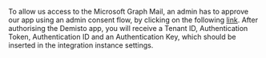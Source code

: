 To allow us access to the Microsoft Graph Mail, an admin has to approve our app using an admin consent flow, by clicking on the following [link](https://login.microsoftonline.com/common/adminconsent?client_id=d53b5622-9b55-4399-88a6-187449269f91&redirect_uri=https://demistobot.demisto.com/msg-mail).
After authorising the Demisto app, you will receive a Tenant ID, Authentication Token, Authentication ID and an Authentication Key, which should be inserted in the integration instance settings.
